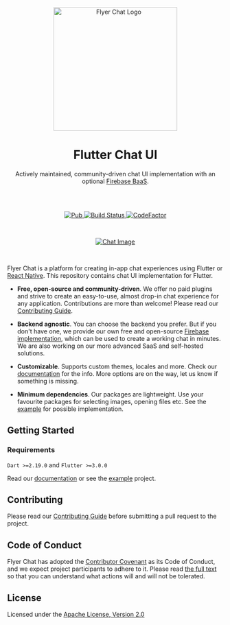 <br>

<p align="center">
  <a href="https://flyer.chat">
    <img src="https://flyer.chat/assets/logo-dark.svg" width="288px" alt="Flyer Chat Logo" />
  </a>
</p>

<h1 align="center">Flutter Chat UI</h1>

<p align="center">
  Actively maintained, community-driven chat UI implementation with an optional <a href="https://pub.dev/packages/flutter_firebase_chat_core">Firebase BaaS</a>.
</p>

<br>

<br>

<p align="center">
  <a href="https://pub.dartlang.org/packages/flutter_chat_ui">
    <img alt="Pub" src="https://img.shields.io/pub/v/flutter_chat_ui" />
  </a>
  <a href="https://github.com/flyerhq/flutter_chat_ui/actions?query=workflow%3Abuild">
    <img alt="Build Status" src="https://github.com/flyerhq/flutter_chat_ui/actions/workflows/build.yaml/badge.svg" />
  </a>
  <a href="https://www.codefactor.io/repository/github/flyerhq/flutter_chat_ui">
    <img alt="CodeFactor" src="https://www.codefactor.io/repository/github/flyerhq/flutter_chat_ui/badge" />
  </a>
</p>

<br>

<p align="center">
  <a href="https://flyer.chat">
    <img alt="Chat Image" src="https://user-images.githubusercontent.com/14123304/193468140-91942302-2332-4cb1-8504-61b8892d828b.jpg" />
  </a>
</p>

<br>

Flyer Chat is a platform for creating in-app chat experiences using Flutter or [React Native](https://github.com/flyerhq/react-native-chat-ui). This repository contains chat UI implementation for Flutter.

* **Free, open-source and community-driven**. We offer no paid plugins and strive to create an easy-to-use, almost drop-in chat experience for any application. Contributions are more than welcome! Please read our [Contributing Guide](https://github.com/flyerhq/flutter_chat_ui/blob/main/CONTRIBUTING.md).

* **Backend agnostic**. You can choose the backend you prefer. But if you don't have one, we provide our own free and open-source [Firebase implementation](https://pub.dev/packages/flutter_firebase_chat_core), which can be used to create a working chat in minutes. We are also working on our more advanced SaaS and self-hosted solutions.

* **Customizable**. Supports custom themes, locales and more. Check our [documentation](https://docs.flyer.chat/flutter/chat-ui/) for the info. More options are on the way, let us know if something is missing.

* **Minimum dependencies**. Our packages are lightweight. Use your favourite packages for selecting images, opening files etc. See the [example](https://github.com/flyerhq/flutter_chat_ui/blob/main/example/lib/main.dart) for possible implementation.

## Getting Started

### Requirements

`Dart >=2.19.0` and `Flutter >=3.0.0`

Read our [documentation](https://docs.flyer.chat/flutter/chat-ui/) or see the [example](https://github.com/flyerhq/flutter_chat_ui/tree/main/example) project.

## Contributing

Please read our [Contributing Guide](https://github.com/flyerhq/flutter_chat_ui/blob/main/CONTRIBUTING.md) before submitting a pull request to the project.

## Code of Conduct

Flyer Chat has adopted the [Contributor Covenant](https://www.contributor-covenant.org) as its Code of Conduct, and we expect project participants to adhere to it. Please read [the full text](https://github.com/flyerhq/flutter_chat_ui/blob/main/CODE_OF_CONDUCT.md) so that you can understand what actions will and will not be tolerated.

## License

Licensed under the [Apache License, Version 2.0](https://github.com/flyerhq/flutter_chat_ui/blob/main/LICENSE)
